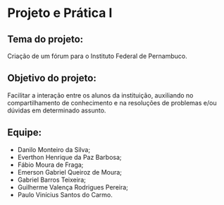 # Projeto e Prática I

## Tema do projeto: 

Criação de um fórum para o Instituto Federal de Pernambuco.

## Objetivo do projeto:

Facilitar a interação entre os alunos da instituição, auxiliando no compartilhamento de conhecimento e na resoluções de problemas e/ou dúvidas em determinado assunto.

## Equipe:

* Danilo Monteiro da Silva;
* Everthon Henrique da Paz Barbosa;
* Fábio Moura de Fraga;
* Emerson Gabriel Queiroz de Moura;
* Gabriel Barros Teixeira;
* Guilherme Valença Rodrigues Pereira;
* Paulo Vinícius Santos do Carmo.
